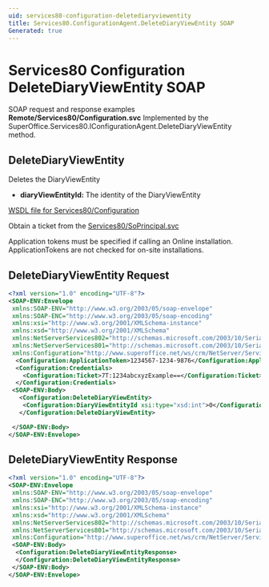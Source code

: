 ```yaml
---
uid: services80-configuration-deletediaryviewentity
title: Services80.ConfigurationAgent.DeleteDiaryViewEntity SOAP
Generated: true
---
```


# Services80 Configuration DeleteDiaryViewEntity SOAP

SOAP request and response examples **Remote/Services80/Configuration.svc**
Implemented by the <see cref="M:SuperOffice.Services80.IConfigurationAgent.DeleteDiaryViewEntity">SuperOffice.Services80.IConfigurationAgent.DeleteDiaryViewEntity</see> method.

## DeleteDiaryViewEntity

Deletes the DiaryViewEntity

* **diaryViewEntityId:** The identity of the DiaryViewEntity



[WSDL file for Services80/Configuration](../Services80-Configuration.md)

Obtain a ticket from the [Services80/SoPrincipal.svc](../SoPrincipal/SoPrincipal.md)

Application tokens must be specified if calling an Online installation. ApplicationTokens are not checked for on-site installations.

## DeleteDiaryViewEntity Request

```xml
<?xml version="1.0" encoding="UTF-8"?>
<SOAP-ENV:Envelope
 xmlns:SOAP-ENV="http://www.w3.org/2003/05/soap-envelope"
 xmlns:SOAP-ENC="http://www.w3.org/2003/05/soap-encoding"
 xmlns:xsi="http://www.w3.org/2001/XMLSchema-instance"
 xmlns:xsd="http://www.w3.org/2001/XMLSchema"
 xmlns:NetServerServices802="http://schemas.microsoft.com/2003/10/Serialization/Arrays"
 xmlns:NetServerServices801="http://schemas.microsoft.com/2003/10/Serialization/"
 xmlns:Configuration="http://www.superoffice.net/ws/crm/NetServer/Services80">
  <Configuration:ApplicationToken>1234567-1234-9876</Configuration:ApplicationToken>
  <Configuration:Credentials>
    <Configuration:Ticket>7T:1234abcxyzExample==</Configuration:Ticket>
  </Configuration:Credentials>
 <SOAP-ENV:Body>
   <Configuration:DeleteDiaryViewEntity>
    <Configuration:DiaryViewEntityId xsi:type="xsd:int">0</Configuration:DiaryViewEntityId>
   </Configuration:DeleteDiaryViewEntity>

 </SOAP-ENV:Body>
</SOAP-ENV:Envelope>

```


## DeleteDiaryViewEntity Response

```xml
<?xml version="1.0" encoding="UTF-8"?>
<SOAP-ENV:Envelope
 xmlns:SOAP-ENV="http://www.w3.org/2003/05/soap-envelope"
 xmlns:SOAP-ENC="http://www.w3.org/2003/05/soap-encoding"
 xmlns:xsi="http://www.w3.org/2001/XMLSchema-instance"
 xmlns:xsd="http://www.w3.org/2001/XMLSchema"
 xmlns:NetServerServices802="http://schemas.microsoft.com/2003/10/Serialization/Arrays"
 xmlns:NetServerServices801="http://schemas.microsoft.com/2003/10/Serialization/"
 xmlns:Configuration="http://www.superoffice.net/ws/crm/NetServer/Services80">
 <SOAP-ENV:Body>
  <Configuration:DeleteDiaryViewEntityResponse>
  </Configuration:DeleteDiaryViewEntityResponse>
 </SOAP-ENV:Body>
</SOAP-ENV:Envelope>

```

